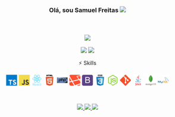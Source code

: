 <body>
<header>
<h3 align="middle">Olá, sou Samuel Freitas
<img src="https://media.giphy.com/media/hvRJCLFzcasrR4ia7z/giphy.gif" width="28">
</h3>
</header>

<main>
<section>
<p align="middle">
<a herf="">
<img src="https://readme-typing-svg.herokuapp.com?font=firecode&color=FFFFFF&center=true&vCenter=true&lines=Web+%26+Mobile+Apps++Developer;React+%26+React+Native+Apps;Laravel framework+|+Tailwindcss+|+Bootstrap" />
</a>
</p>

<p align="center">
  <img src="https://github-readme-streak-stats.herokuapp.com/?user=samuelfreitas-ao&theme=omni&hide_border=true&include_all_commits=true&show_icons=true"/>
  <img height="180em" src="https://github-readme-stats.vercel.app/api/top-langs/?username=samuelfreitas-ao&layout=compact&langs_count=7&theme=omni"/>
</a>
</p>
<!--
  <p align="center">
    <img height="180em" src="https://github-readme-stats.vercel.app/api?username=samuelfreitas-ao&show_icons=true&theme=dark&include_all_commits=true&count_private=true"/>
  </p>
-->
</section>
</main>


<p align="middle">
⚡  Skills <br><br>
  <img src="https://raw.githubusercontent.com/devicons/devicon/master/icons/typescript/typescript-original.svg" width="30px" height="30px"/>
 <img src="https://raw.githubusercontent.com/devicons/devicon/master/icons/javascript/javascript-original.svg" width="30px" height="30px"/>
 <img src="https://raw.githubusercontent.com/devicons/devicon/master/icons/react/react-original-wordmark.svg" alt="react" width="30" height="30"/> 
 <img src="https://raw.githubusercontent.com/devicons/devicon/master/icons/html5/html5-original-wordmark.svg" alt="html5" width="30" height="30"/> 
  <img src="https://raw.githubusercontent.com/devicons/devicon/master/icons/php/php-original.svg" alt="php" width="30" height="30"/> 
  <img src="https://raw.githubusercontent.com/devicons/devicon/master/icons/laravel/laravel-plain.svg" alt="laravel" width="30" height="30"/> 
 <img src="https://raw.githubusercontent.com/devicons/devicon/master/icons/bootstrap/bootstrap-plain.svg" alt="bootstrap" width="30" height="30"/> 
 <img src="https://raw.githubusercontent.com/devicons/devicon/master/icons/css3/css3-original-wordmark.svg" alt="css3" width="30" height="30"/> 
 <img src="https://raw.githubusercontent.com/devicons/devicon/master/icons/nodejs/nodejs-original.svg" width="30px" height="30px"/>
 <img src="https://raw.githubusercontent.com/devicons/devicon/master/icons/git/git-original.svg" width="30px" height="30px"/>
 <img src="https://raw.githubusercontent.com/devicons/devicon/master/icons/java/java-original-wordmark.svg" alt="java" width="30" height="30"/> 
 <img src="https://raw.githubusercontent.com/devicons/devicon/master/icons/mongodb/mongodb-original-wordmark.svg" alt="mongodb" width="30" height="30"/> 
 <img src="https://raw.githubusercontent.com/devicons/devicon/master/icons/mysql/mysql-original-wordmark.svg" alt="mysql" width="30" height="30"/> 
</p>
<br> 

<p align="middle">
	<a href="mailto:samuelfreitas.ao@gmail.com">
	<img src="https://img.shields.io/badge/Gmail-D14836?style=for-the-badge&logo=gmail&logoColor=white" />
	</a>
	<a href="https://www.linkedin.com/in/samuelfreitas-ao/">
	<img src="https://img.shields.io/badge/LinkedIn-0077B5?style=for-the-badge&logo=linkedin&logoColor=white" />
	</a>
	<a href="https://wa.me/244930690710?text=Olá Samuel, podemos conversar?">
	<img src="https://img.shields.io/badge/WhatsApp-25D366?style=for-the-badge&logo=whatsapp&logoColor=white" />
	</a>
</p>

<p align="middle">


</p>
</body>
